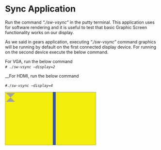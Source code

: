 # Sync Application

Run the command _“./sw-vsync”_ in the putty terminal. This application uses for software rendering and it is useful to test that basic Graphic Screen functionality works on our display.  


As we said in gears application, executing _“./sw-vsync”_ command graphics will be running by default on the first connected display device. For running on the second device execute the below command.  


For VGA, run the below command  
_`# ./sw-vsync –display=2`_

  
__For HDMI, run the below command

_`#./sw-vsync –display=4`_

![Figure 42: VSync View in QNX](../../../../../.gitbook/assets/42.png)

